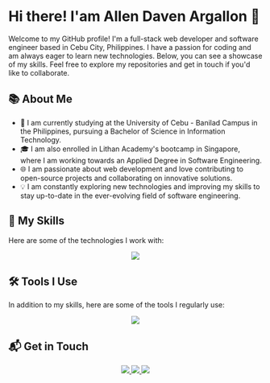 # Hi there! I'am Allen Daven Argallon 👋

Welcome to my GitHub profile! I'm a full-stack web developer and software engineer based in Cebu City, Philippines. I have a passion for coding and am always eager to learn new technologies. Below, you can see a showcase of my skills. Feel free to explore my repositories and get in touch if you'd like to collaborate.


## 📚 About Me
- 📖 I am currently studying at the University of Cebu - Banilad Campus in the Philippines, pursuing a Bachelor of Science in Information Technology.
- 🎓 I am also enrolled in Lithan Academy's bootcamp in Singapore, where I am working towards an Applied Degree in Software Engineering.
- 🌐 I am passionate about web development and love contributing to open-source projects and collaborating on innovative solutions.
- 💡 I am constantly exploring new technologies and improving my skills to stay up-to-date in the ever-evolving field of software engineering.


## 🔧 My Skills
Here are some of the technologies I work with:

<p align="center">
  <a href="https://skillicons.dev">
    <img src="https://skillicons.dev/icons?i=html,css,js,bootstrap,react,java,spring,mysql"/>
  </a>
</p>


## 🛠️ Tools I Use
In addition to my skills, here are some of the tools I regularly use:

<p align="center">
  <a href="https://skillicons.dev">
    <img src="https://skillicons.dev/icons?i=vscode,eclipse,figma" />
  </a>
</p>


## 📬 Get in Touch
<p align="center">
  <a href="https://www.instagram.com/allen_daven/">
    <img src="https://skillicons.dev/icons?i=instagram" />
  </a>
  <a href="https://www.linkedin.com/in/allen-daven-argallon-68a12729b/">
    <img src="https://skillicons.dev/icons?i=linkedin" />
  </a>
  <a href="mailto:your.allendavenargallon@gmail.com">
    <img src="https://skillicons.dev/icons?i=gmail" />
  </a>
</p>

